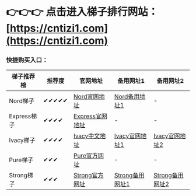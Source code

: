 # 👉👉👉 点击进入梯子排行网站： [https://cntizi1.com](https://cntizi1.com)


### 快捷购买入口：

|  梯子推荐榜   | 推荐度 | 官网地址  | 备用网址1 | 备用网址2 |
|  ----  | ----  | ---- | ---- | ---- |
| Nord梯子 | ✔✔✔✔✔ | [Nord官网地址](https://go.nordlocker.net/aff_c?offer_id=15&aff_id=38201&url_id=6063&aff_sub=2gitfqmama&aff_click_id=tizi) | [Nord备用地址1](http://get.affiliatescn.net/aff_c?offer_id=153&aff_id=38201&source=github&aff_sub=2gitfqmama&aff_sub2=tizi) | - |
| Express梯子 | ✔✔✔✔ | [Express官网地址](https://go.expressvpn.com/c/4034381/1608823/16063?subId1=2gitfqmama&subId2=tizi) | - | - |
| Ivacy梯子 | ✔✔✔✔ | [Ivacy中文地址](https://www.ivacykodi.com/easter-deal-2020/?aff=91814&data1=2gitfqmama&data2=tizi) | [Ivacy官网地址1](https://billing.ivacy.com/page/91814/6f38cc97/CHN/gitfqmama/tizi) | [Ivacy官网地址2](https://www.ivacy.com/best-vpn-deal-of-2022/?aff=91814&source=Aff&data1=2gitfqmama&data2=tizi) |
| Pure梯子 | ✔✔✔ | [Pure官方网址](https://billing.purevpn.com/aff.php?aff=42611&data1=2gitfqmama&data2=tizi) | - | - |
| Strong梯子 | ✔✔✔ | [Strong官方网址](https://strongvpn.com/?tr_aid=5f856c291d7a8&data1=2gitfqmama&data2=tizi) | [Strong备用网址1](https://reliablevpn.net/?tr_aid=5f856c291d7a8&data1=2gitfqmama&data2=tizi) | [Strong备用网址2](https://strongtech.org/?tr_aid=5f856c291d7a8&data1=2gitfqmama&data2=tizi) |
